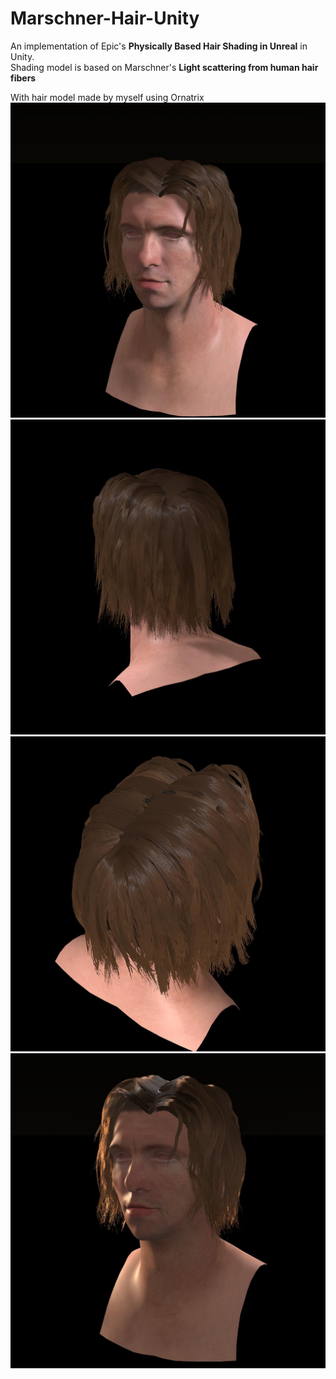 # Marschner-Hair-Unity

An implementation of Epic's **Physically Based Hair Shading in Unreal** in Unity.  
Shading model is based on Marschner's **Light scattering from human hair fibers**

With hair model made by myself using Ornatrix
<img width="600" alt="" src="/Recordings/Hair2_1.png">
<img width="600" alt="" src="/Recordings/Hair2_2.png">
<img width="600" alt="" src="/Recordings/Hair2_3.png">
<img width="600" alt="" src="/Recordings/Hair2_4.png">